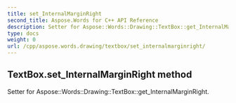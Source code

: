 ```yaml
---
title: set_InternalMarginRight
second_title: Aspose.Words for C++ API Reference
description: Setter for Aspose::Words::Drawing::TextBox::get_InternalMarginRight. 
type: docs
weight: 0
url: /cpp/aspose.words.drawing/textbox/set_internalmarginright/
---
```

## TextBox.set_InternalMarginRight method


Setter for Aspose::Words::Drawing::TextBox::get_InternalMarginRight. 

